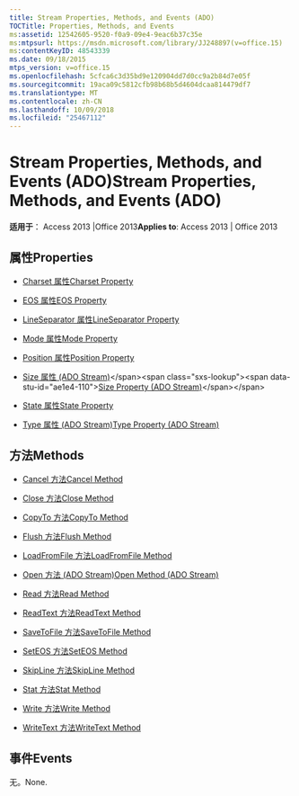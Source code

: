 ```yaml
---
title: Stream Properties, Methods, and Events (ADO)
TOCTitle: Properties, Methods, and Events
ms:assetid: 12542605-9520-f0a9-09e4-9eac6b37c35e
ms:mtpsurl: https://msdn.microsoft.com/library/JJ248897(v=office.15)
ms:contentKeyID: 48543339
ms.date: 09/18/2015
mtps_version: v=office.15
ms.openlocfilehash: 5cfca6c3d35bd9e120904dd7d0cc9a2b84d7e05f
ms.sourcegitcommit: 19aca09c5812cfb98b68b5d4604dcaa814479df7
ms.translationtype: MT
ms.contentlocale: zh-CN
ms.lasthandoff: 10/09/2018
ms.locfileid: "25467112"
---
```

# <a name="stream-properties-methods-and-events-ado"></a><span data-ttu-id="ae1e4-102">Stream Properties, Methods, and Events (ADO)</span><span class="sxs-lookup"><span data-stu-id="ae1e4-102">Stream Properties, Methods, and Events (ADO)</span></span>


<span data-ttu-id="ae1e4-103">**适用于**： Access 2013 |Office 2013</span><span class="sxs-lookup"><span data-stu-id="ae1e4-103">**Applies to**: Access 2013 | Office 2013</span></span>

## <a name="properties"></a><span data-ttu-id="ae1e4-104">属性</span><span class="sxs-lookup"><span data-stu-id="ae1e4-104">Properties</span></span>

- [<span data-ttu-id="ae1e4-105">Charset 属性</span><span class="sxs-lookup"><span data-stu-id="ae1e4-105">Charset Property</span></span>](charset-property-ado.md)

- [<span data-ttu-id="ae1e4-106">EOS 属性</span><span class="sxs-lookup"><span data-stu-id="ae1e4-106">EOS Property</span></span>](eos-property-ado.md)

- [<span data-ttu-id="ae1e4-107">LineSeparator 属性</span><span class="sxs-lookup"><span data-stu-id="ae1e4-107">LineSeparator Property</span></span>](lineseparator-property-ado.md)

- [<span data-ttu-id="ae1e4-108">Mode 属性</span><span class="sxs-lookup"><span data-stu-id="ae1e4-108">Mode Property</span></span>](mode-property-ado.md)

- [<span data-ttu-id="ae1e4-109">Position 属性</span><span class="sxs-lookup"><span data-stu-id="ae1e4-109">Position Property</span></span>](position-property-ado.md)

- <span data-ttu-id="ae1e4-110">[Size 属性 (ADO Stream)](https://msdn.microsoft.com/library/jj250128\(v=office.15\))</span><span class="sxs-lookup"><span data-stu-id="ae1e4-110">[Size Property (ADO Stream)](https://msdn.microsoft.com/library/jj250128\(v=office.15\))</span></span>

- [<span data-ttu-id="ae1e4-111">State 属性</span><span class="sxs-lookup"><span data-stu-id="ae1e4-111">State Property</span></span>](state-property-ado.md)

- [<span data-ttu-id="ae1e4-112">Type 属性 (ADO Stream)</span><span class="sxs-lookup"><span data-stu-id="ae1e4-112">Type Property (ADO Stream)</span></span>](type-property-ado-stream.md)

## <a name="methods"></a><span data-ttu-id="ae1e4-113">方法</span><span class="sxs-lookup"><span data-stu-id="ae1e4-113">Methods</span></span>

- [<span data-ttu-id="ae1e4-114">Cancel 方法</span><span class="sxs-lookup"><span data-stu-id="ae1e4-114">Cancel Method</span></span>](cancel-method-ado.md)

- [<span data-ttu-id="ae1e4-115">Close 方法</span><span class="sxs-lookup"><span data-stu-id="ae1e4-115">Close Method</span></span>](close-method-ado.md)

- [<span data-ttu-id="ae1e4-116">CopyTo 方法</span><span class="sxs-lookup"><span data-stu-id="ae1e4-116">CopyTo Method</span></span>](copyto-method-ado.md)

- [<span data-ttu-id="ae1e4-117">Flush 方法</span><span class="sxs-lookup"><span data-stu-id="ae1e4-117">Flush Method</span></span>](flush-method-ado.md)

- [<span data-ttu-id="ae1e4-118">LoadFromFile 方法</span><span class="sxs-lookup"><span data-stu-id="ae1e4-118">LoadFromFile Method</span></span>](loadfromfile-method-ado.md)

- [<span data-ttu-id="ae1e4-119">Open 方法 (ADO Stream)</span><span class="sxs-lookup"><span data-stu-id="ae1e4-119">Open Method (ADO Stream)</span></span>](open-method-ado-stream.md)

- [<span data-ttu-id="ae1e4-120">Read 方法</span><span class="sxs-lookup"><span data-stu-id="ae1e4-120">Read Method</span></span>](read-method-ado.md)

- [<span data-ttu-id="ae1e4-121">ReadText 方法</span><span class="sxs-lookup"><span data-stu-id="ae1e4-121">ReadText Method</span></span>](readtext-method-ado.md)

- [<span data-ttu-id="ae1e4-122">SaveToFile 方法</span><span class="sxs-lookup"><span data-stu-id="ae1e4-122">SaveToFile Method</span></span>](savetofile-method-ado.md)

- [<span data-ttu-id="ae1e4-123">SetEOS 方法</span><span class="sxs-lookup"><span data-stu-id="ae1e4-123">SetEOS Method</span></span>](seteos-method-ado.md)

- [<span data-ttu-id="ae1e4-124">SkipLine 方法</span><span class="sxs-lookup"><span data-stu-id="ae1e4-124">SkipLine Method</span></span>](skipline-method-ado.md)

- [<span data-ttu-id="ae1e4-125">Stat 方法</span><span class="sxs-lookup"><span data-stu-id="ae1e4-125">Stat Method</span></span>](stat-method-ado.md)

- [<span data-ttu-id="ae1e4-126">Write 方法</span><span class="sxs-lookup"><span data-stu-id="ae1e4-126">Write Method</span></span>](write-method-ado.md)

- [<span data-ttu-id="ae1e4-127">WriteText 方法</span><span class="sxs-lookup"><span data-stu-id="ae1e4-127">WriteText Method</span></span>](writetext-method-ado.md)

## <a name="events"></a><span data-ttu-id="ae1e4-128">事件</span><span class="sxs-lookup"><span data-stu-id="ae1e4-128">Events</span></span>

<span data-ttu-id="ae1e4-129">无。</span><span class="sxs-lookup"><span data-stu-id="ae1e4-129">None.</span></span>

